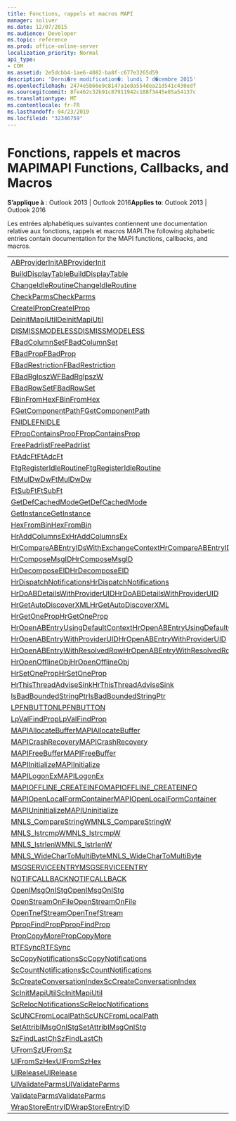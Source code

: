```yaml
---
title: Fonctions, rappels et macros MAPI
manager: soliver
ms.date: 12/07/2015
ms.audience: Developer
ms.topic: reference
ms.prod: office-online-server
localization_priority: Normal
api_type:
- COM
ms.assetid: 2e5dcbb4-1ae6-4082-ba8f-c677e3265d59
description: 'Derni�re modification�: lundi 7 d�cembre 2015'
ms.openlocfilehash: 2474e5b66e9c8147a1e8a554dea21d541c430edf
ms.sourcegitcommit: 8fe462c32b91c87911942c188f3445e85a54137c
ms.translationtype: MT
ms.contentlocale: fr-FR
ms.lasthandoff: 04/23/2019
ms.locfileid: "32346759"
---
```

# <a name="mapi-functions-callbacks-and-macros"></a><span data-ttu-id="bb3af-103">Fonctions, rappels et macros MAPI</span><span class="sxs-lookup"><span data-stu-id="bb3af-103">MAPI Functions, Callbacks, and Macros</span></span>

 
  
<span data-ttu-id="bb3af-104">**S’applique à** : Outlook 2013 | Outlook 2016</span><span class="sxs-lookup"><span data-stu-id="bb3af-104">**Applies to**: Outlook 2013 | Outlook 2016</span></span> 
  
<span data-ttu-id="bb3af-105">Les entrées alphabétiques suivantes contiennent une documentation relative aux fonctions, rappels et macros MAPI.</span><span class="sxs-lookup"><span data-stu-id="bb3af-105">The following alphabetic entries contain documentation for the MAPI functions, callbacks, and macros.</span></span> 
  
|||
|:-----|:-----|
|[<span data-ttu-id="bb3af-106">ABProviderInit</span><span class="sxs-lookup"><span data-stu-id="bb3af-106">ABProviderInit</span></span>](abproviderinit.md) <br/> |[<span data-ttu-id="bb3af-107">ACCELERATEABSDI</span><span class="sxs-lookup"><span data-stu-id="bb3af-107">ACCELERATEABSDI</span></span>](accelerateabsdi.md) <br/> |
|[<span data-ttu-id="bb3af-108">BuildDisplayTable</span><span class="sxs-lookup"><span data-stu-id="bb3af-108">BuildDisplayTable</span></span>](builddisplaytable.md) <br/> |[<span data-ttu-id="bb3af-109">CALLERRELEASE</span><span class="sxs-lookup"><span data-stu-id="bb3af-109">CALLERRELEASE</span></span>](callerrelease.md) <br/> |
|[<span data-ttu-id="bb3af-110">ChangeIdleRoutine</span><span class="sxs-lookup"><span data-stu-id="bb3af-110">ChangeIdleRoutine</span></span>](changeidleroutine.md) <br/> |[<span data-ttu-id="bb3af-111">CheckParameters</span><span class="sxs-lookup"><span data-stu-id="bb3af-111">CheckParameters</span></span>](checkparms.md) <br/> |
|[<span data-ttu-id="bb3af-112">CheckParms</span><span class="sxs-lookup"><span data-stu-id="bb3af-112">CheckParms</span></span>](checkparms.md) <br/> |[<span data-ttu-id="bb3af-113">CloseIMsgSession</span><span class="sxs-lookup"><span data-stu-id="bb3af-113">CloseIMsgSession</span></span>](closeimsgsession.md) <br/> |
|[<span data-ttu-id="bb3af-114">CreateIProp</span><span class="sxs-lookup"><span data-stu-id="bb3af-114">CreateIProp</span></span>](createiprop.md) <br/> |[<span data-ttu-id="bb3af-115">CreateTable</span><span class="sxs-lookup"><span data-stu-id="bb3af-115">CreateTable</span></span>](createtable.md) <br/> |
|[<span data-ttu-id="bb3af-116">DeinitMapiUtil</span><span class="sxs-lookup"><span data-stu-id="bb3af-116">DeinitMapiUtil</span></span>](deinitmapiutil.md) <br/> |[<span data-ttu-id="bb3af-117">DeregisterIdleRoutine</span><span class="sxs-lookup"><span data-stu-id="bb3af-117">DeregisterIdleRoutine</span></span>](deregisteridleroutine.md) <br/> |
|[<span data-ttu-id="bb3af-118">DISMISSMODELESS</span><span class="sxs-lookup"><span data-stu-id="bb3af-118">DISMISSMODELESS</span></span>](dismissmodeless.md) <br/> |[<span data-ttu-id="bb3af-119">EnableIdleRoutine</span><span class="sxs-lookup"><span data-stu-id="bb3af-119">EnableIdleRoutine</span></span>](enableidleroutine.md) <br/> |
|[<span data-ttu-id="bb3af-120">FBadColumnSet</span><span class="sxs-lookup"><span data-stu-id="bb3af-120">FBadColumnSet</span></span>](fbadcolumnset.md) <br/> |[<span data-ttu-id="bb3af-121">FBadEntryList</span><span class="sxs-lookup"><span data-stu-id="bb3af-121">FBadEntryList</span></span>](fbadentrylist.md) <br/> |
|[<span data-ttu-id="bb3af-122">FBadProp</span><span class="sxs-lookup"><span data-stu-id="bb3af-122">FBadProp</span></span>](fbadprop.md) <br/> |[<span data-ttu-id="bb3af-123">FBadPropTag</span><span class="sxs-lookup"><span data-stu-id="bb3af-123">FBadPropTag</span></span>](fbadproptag.md) <br/> |
|[<span data-ttu-id="bb3af-124">FBadRestriction</span><span class="sxs-lookup"><span data-stu-id="bb3af-124">FBadRestriction</span></span>](fbadrestriction.md) <br/> |[<span data-ttu-id="bb3af-125">FBadRglpNameID</span><span class="sxs-lookup"><span data-stu-id="bb3af-125">FBadRglpNameID</span></span>](fbadrglpnameid.md) <br/> |
|[<span data-ttu-id="bb3af-126">FBadRglpszW</span><span class="sxs-lookup"><span data-stu-id="bb3af-126">FBadRglpszW</span></span>](fbadrglpszw.md) <br/> |[<span data-ttu-id="bb3af-127">FBadRow</span><span class="sxs-lookup"><span data-stu-id="bb3af-127">FBadRow</span></span>](fbadrow.md) <br/> |
|[<span data-ttu-id="bb3af-128">FBadRowSet</span><span class="sxs-lookup"><span data-stu-id="bb3af-128">FBadRowSet</span></span>](fbadrowset.md) <br/> |[<span data-ttu-id="bb3af-129">FBadSortOrderSet</span><span class="sxs-lookup"><span data-stu-id="bb3af-129">FBadSortOrderSet</span></span>](fbadsortorderset.md) <br/> |
|[<span data-ttu-id="bb3af-130">FBinFromHex</span><span class="sxs-lookup"><span data-stu-id="bb3af-130">FBinFromHex</span></span>](fbinfromhex.md) <br/> |[<span data-ttu-id="bb3af-131">FEqualNames</span><span class="sxs-lookup"><span data-stu-id="bb3af-131">FEqualNames</span></span>](fequalnames.md) <br/> |
|[<span data-ttu-id="bb3af-132">FGetComponentPath</span><span class="sxs-lookup"><span data-stu-id="bb3af-132">FGetComponentPath</span></span>](fgetcomponentpath.md) <br/> |[<span data-ttu-id="bb3af-133">FixMAPI</span><span class="sxs-lookup"><span data-stu-id="bb3af-133">FixMAPI</span></span>](fixmapi.md) <br/> |
|[<span data-ttu-id="bb3af-134">FNIDLE</span><span class="sxs-lookup"><span data-stu-id="bb3af-134">FNIDLE</span></span>](fnidle.md) <br/> |[<span data-ttu-id="bb3af-135">FPropCompareProp</span><span class="sxs-lookup"><span data-stu-id="bb3af-135">FPropCompareProp</span></span>](fpropcompareprop.md) <br/> |
|[<span data-ttu-id="bb3af-136">FPropContainsProp</span><span class="sxs-lookup"><span data-stu-id="bb3af-136">FPropContainsProp</span></span>](fpropcontainsprop.md) <br/> |[<span data-ttu-id="bb3af-137">FPropExists</span><span class="sxs-lookup"><span data-stu-id="bb3af-137">FPropExists</span></span>](fpropexists.md) <br/> |
|[<span data-ttu-id="bb3af-138">FreePadrlist</span><span class="sxs-lookup"><span data-stu-id="bb3af-138">FreePadrlist</span></span>](freepadrlist.md) <br/> |[<span data-ttu-id="bb3af-139">FreeProws</span><span class="sxs-lookup"><span data-stu-id="bb3af-139">FreeProws</span></span>](freeprows.md) <br/> |
|[<span data-ttu-id="bb3af-140">FtAdcFt</span><span class="sxs-lookup"><span data-stu-id="bb3af-140">FtAdcFt</span></span>](ftadcft.md) <br/> |[<span data-ttu-id="bb3af-141">FtAddFt</span><span class="sxs-lookup"><span data-stu-id="bb3af-141">FtAddFt</span></span>](ftaddft.md) <br/> |
|[<span data-ttu-id="bb3af-142">FtgRegisterIdleRoutine</span><span class="sxs-lookup"><span data-stu-id="bb3af-142">FtgRegisterIdleRoutine</span></span>](ftgregisteridleroutine.md) <br/> |[<span data-ttu-id="bb3af-143">FtMulDw</span><span class="sxs-lookup"><span data-stu-id="bb3af-143">FtMulDw</span></span>](ftmuldw.md) <br/> |
|[<span data-ttu-id="bb3af-144">FtMulDwDw</span><span class="sxs-lookup"><span data-stu-id="bb3af-144">FtMulDwDw</span></span>](ftmuldwdw.md) <br/> |[<span data-ttu-id="bb3af-145">FtNegFt</span><span class="sxs-lookup"><span data-stu-id="bb3af-145">FtNegFt</span></span>](ftnegft.md) <br/> |
|[<span data-ttu-id="bb3af-146">FtSubFt</span><span class="sxs-lookup"><span data-stu-id="bb3af-146">FtSubFt</span></span>](ftsubft.md) <br/> |[<span data-ttu-id="bb3af-147">GetAttribIMsgOnIStg</span><span class="sxs-lookup"><span data-stu-id="bb3af-147">GetAttribIMsgOnIStg</span></span>](getattribimsgonistg.md) <br/> |
|[<span data-ttu-id="bb3af-148">GetDefCachedMode</span><span class="sxs-lookup"><span data-stu-id="bb3af-148">GetDefCachedMode</span></span>](getdefcachedmode.md) <br/> |[<span data-ttu-id="bb3af-149">GetDefCachedModeDownloadPubFoldFavs</span><span class="sxs-lookup"><span data-stu-id="bb3af-149">GetDefCachedModeDownloadPubFoldFavs</span></span>](getdefcachedmodedownloadpubfoldfavs.md) <br/> |
|[<span data-ttu-id="bb3af-150">GetInstance</span><span class="sxs-lookup"><span data-stu-id="bb3af-150">GetInstance</span></span>](getinstance.md) <br/> |[<span data-ttu-id="bb3af-151">GetTnefStreamCodepage</span><span class="sxs-lookup"><span data-stu-id="bb3af-151">GetTnefStreamCodepage</span></span>](gettnefstreamcodepage.md) <br/> |
|[<span data-ttu-id="bb3af-152">HexFromBin</span><span class="sxs-lookup"><span data-stu-id="bb3af-152">HexFromBin</span></span>](hexfrombin.md) <br/> |[<span data-ttu-id="bb3af-153">HrAddColumns</span><span class="sxs-lookup"><span data-stu-id="bb3af-153">HrAddColumns</span></span>](hraddcolumns.md) <br/> |
|[<span data-ttu-id="bb3af-154">HrAddColumnsEx</span><span class="sxs-lookup"><span data-stu-id="bb3af-154">HrAddColumnsEx</span></span>](hraddcolumnsex.md) <br/> |[<span data-ttu-id="bb3af-155">HrAllocAdviseSink</span><span class="sxs-lookup"><span data-stu-id="bb3af-155">HrAllocAdviseSink</span></span>](hrallocadvisesink.md) <br/> |
|[<span data-ttu-id="bb3af-156">HrCompareABEntryIDsWithExchangeContext</span><span class="sxs-lookup"><span data-stu-id="bb3af-156">HrCompareABEntryIDsWithExchangeContext</span></span>](hrcompareabentryidswithexchangecontext.md) <br/> |[<span data-ttu-id="bb3af-157">HrComposeEID</span><span class="sxs-lookup"><span data-stu-id="bb3af-157">HrComposeEID</span></span>](hrcomposeeid.md) <br/> |
|[<span data-ttu-id="bb3af-158">HrComposeMsgID</span><span class="sxs-lookup"><span data-stu-id="bb3af-158">HrComposeMsgID</span></span>](hrcomposemsgid.md) <br/> |[<span data-ttu-id="bb3af-159">HrCreateOfflineObj</span><span class="sxs-lookup"><span data-stu-id="bb3af-159">HrCreateOfflineObj</span></span>](hrcreateofflineobj.md) <br/> |
|[<span data-ttu-id="bb3af-160">HrDecomposeEID</span><span class="sxs-lookup"><span data-stu-id="bb3af-160">HrDecomposeEID</span></span>](hrdecomposeeid.md) <br/> |[<span data-ttu-id="bb3af-161">HrDecomposeMsgID</span><span class="sxs-lookup"><span data-stu-id="bb3af-161">HrDecomposeMsgID</span></span>](hrdecomposemsgid.md) <br/> |
|[<span data-ttu-id="bb3af-162">HrDispatchNotifications</span><span class="sxs-lookup"><span data-stu-id="bb3af-162">HrDispatchNotifications</span></span>](hrdispatchnotifications.md) <br/> |[<span data-ttu-id="bb3af-163">HrDoABDetailsWithExchangeContext</span><span class="sxs-lookup"><span data-stu-id="bb3af-163">HrDoABDetailsWithExchangeContext</span></span>](hrdoabdetailswithexchangecontext.md) <br/> |
|[<span data-ttu-id="bb3af-164">HrDoABDetailsWithProviderUID</span><span class="sxs-lookup"><span data-stu-id="bb3af-164">HrDoABDetailsWithProviderUID</span></span>](hrdoabdetailswithprovideruid.md) <br/> |[<span data-ttu-id="bb3af-165">HrEntryIDFromSz</span><span class="sxs-lookup"><span data-stu-id="bb3af-165">HrEntryIDFromSz</span></span>](hrentryidfromsz.md) <br/> |
|[<span data-ttu-id="bb3af-166">HrGetAutoDiscoverXML</span><span class="sxs-lookup"><span data-stu-id="bb3af-166">HrGetAutoDiscoverXML</span></span>](hrgetautodiscoverxml.md) <br/> |[<span data-ttu-id="bb3af-167">HrGetGALFromEmsmdbUID</span><span class="sxs-lookup"><span data-stu-id="bb3af-167">HrGetGALFromEmsmdbUID</span></span>](hrgetgalfromemsmdbuid.md) <br/> |
|[<span data-ttu-id="bb3af-168">HrGetOneProp</span><span class="sxs-lookup"><span data-stu-id="bb3af-168">HrGetOneProp</span></span>](hrgetoneprop.md) <br/> |[<span data-ttu-id="bb3af-169">HrIStorageFromStream</span><span class="sxs-lookup"><span data-stu-id="bb3af-169">HrIStorageFromStream</span></span>](hristoragefromstream.md) <br/> |
|[<span data-ttu-id="bb3af-170">HrOpenABEntryUsingDefaultContext</span><span class="sxs-lookup"><span data-stu-id="bb3af-170">HrOpenABEntryUsingDefaultContext</span></span>](hropenabentryusingdefaultcontext.md) <br/> |[<span data-ttu-id="bb3af-171">HrOpenABEntryWithExchangeContext</span><span class="sxs-lookup"><span data-stu-id="bb3af-171">HrOpenABEntryWithExchangeContext</span></span>](hropenabentrywithexchangecontext.md) <br/> |
|[<span data-ttu-id="bb3af-172">HrOpenABEntryWithProviderUID</span><span class="sxs-lookup"><span data-stu-id="bb3af-172">HrOpenABEntryWithProviderUID</span></span>](hropenabentrywithprovideruid.md) <br/> |[<span data-ttu-id="bb3af-173">HrOpenABEntryWithProviderUIDSupport</span><span class="sxs-lookup"><span data-stu-id="bb3af-173">HrOpenABEntryWithProviderUIDSupport</span></span>](hropenabentrywithprovideruidsupport.md) <br/> |
|[<span data-ttu-id="bb3af-174">HrOpenABEntryWithResolvedRow</span><span class="sxs-lookup"><span data-stu-id="bb3af-174">HrOpenABEntryWithResolvedRow</span></span>](hropenabentrywithresolvedrow.md) <br/> |[<span data-ttu-id="bb3af-175">HrOpenABEntryWithSupport</span><span class="sxs-lookup"><span data-stu-id="bb3af-175">HrOpenABEntryWithSupport</span></span>](hropenabentrywithsupport.md) <br/> |
|[<span data-ttu-id="bb3af-176">HrOpenOfflineObj</span><span class="sxs-lookup"><span data-stu-id="bb3af-176">HrOpenOfflineObj</span></span>](hropenofflineobj.md) <br/> |[<span data-ttu-id="bb3af-177">HrQueryAllRows</span><span class="sxs-lookup"><span data-stu-id="bb3af-177">HrQueryAllRows</span></span>](hrqueryallrows.md) <br/> |
|[<span data-ttu-id="bb3af-178">HrSetOneProp</span><span class="sxs-lookup"><span data-stu-id="bb3af-178">HrSetOneProp</span></span>](hrsetoneprop.md) <br/> |[<span data-ttu-id="bb3af-179">HrSzFromEntryID</span><span class="sxs-lookup"><span data-stu-id="bb3af-179">HrSzFromEntryID</span></span>](hrszfromentryid.md) <br/> |
|[<span data-ttu-id="bb3af-180">HrThisThreadAdviseSink</span><span class="sxs-lookup"><span data-stu-id="bb3af-180">HrThisThreadAdviseSink</span></span>](hrthisthreadadvisesink.md) <br/> |[<span data-ttu-id="bb3af-181">HrValidateIPMSubtree</span><span class="sxs-lookup"><span data-stu-id="bb3af-181">HrValidateIPMSubtree</span></span>](hrvalidateipmsubtree.md) <br/> |
|[<span data-ttu-id="bb3af-182">IsBadBoundedStringPtr</span><span class="sxs-lookup"><span data-stu-id="bb3af-182">IsBadBoundedStringPtr</span></span>](isbadboundedstringptr.md) <br/> |[<span data-ttu-id="bb3af-183">LAUNCHWIZARDENTRY</span><span class="sxs-lookup"><span data-stu-id="bb3af-183">LAUNCHWIZARDENTRY</span></span>](launchwizardentry.md) <br/> |
|[<span data-ttu-id="bb3af-184">LPFNBUTTON</span><span class="sxs-lookup"><span data-stu-id="bb3af-184">LPFNBUTTON</span></span>](lpfnbutton.md) <br/> |[<span data-ttu-id="bb3af-185">LPropCompareProp</span><span class="sxs-lookup"><span data-stu-id="bb3af-185">LPropCompareProp</span></span>](lpropcompareprop.md) <br/> |
|[<span data-ttu-id="bb3af-186">LpValFindProp</span><span class="sxs-lookup"><span data-stu-id="bb3af-186">LpValFindProp</span></span>](lpvalfindprop.md) <br/> |[<span data-ttu-id="bb3af-187">MAPIAdminProfiles</span><span class="sxs-lookup"><span data-stu-id="bb3af-187">MAPIAdminProfiles</span></span>](mapiadminprofiles.md) <br/> |
|[<span data-ttu-id="bb3af-188">MAPIAllocateBuffer</span><span class="sxs-lookup"><span data-stu-id="bb3af-188">MAPIAllocateBuffer</span></span>](mapiallocatebuffer.md) <br/> |[<span data-ttu-id="bb3af-189">MAPIAllocateMore</span><span class="sxs-lookup"><span data-stu-id="bb3af-189">MAPIAllocateMore</span></span>](mapiallocatemore.md) <br/> |
|[<span data-ttu-id="bb3af-190">MAPICrashRecovery</span><span class="sxs-lookup"><span data-stu-id="bb3af-190">MAPICrashRecovery</span></span>](mapicrashrecovery.md) <br/> |[<span data-ttu-id="bb3af-191">MAPIDeInitIdle</span><span class="sxs-lookup"><span data-stu-id="bb3af-191">MAPIDeInitIdle</span></span>](mapideinitidle.md) <br/> |
|[<span data-ttu-id="bb3af-192">MAPIFreeBuffer</span><span class="sxs-lookup"><span data-stu-id="bb3af-192">MAPIFreeBuffer</span></span>](mapifreebuffer.md) <br/> |[<span data-ttu-id="bb3af-193">MAPIGetDefaultMalloc</span><span class="sxs-lookup"><span data-stu-id="bb3af-193">MAPIGetDefaultMalloc</span></span>](mapigetdefaultmalloc.md) <br/> |
|[<span data-ttu-id="bb3af-194">MAPIInitialize</span><span class="sxs-lookup"><span data-stu-id="bb3af-194">MAPIInitialize</span></span>](mapiinitialize.md) <br/> |[<span data-ttu-id="bb3af-195">MAPIInitIdle</span><span class="sxs-lookup"><span data-stu-id="bb3af-195">MAPIInitIdle</span></span>](mapiinitidle.md) <br/> |
|[<span data-ttu-id="bb3af-196">MAPILogonEx</span><span class="sxs-lookup"><span data-stu-id="bb3af-196">MAPILogonEx</span></span>](mapilogonex.md) <br/> |[<span data-ttu-id="bb3af-197">MAPIOFFLINE_AGGREGATEINFO</span><span class="sxs-lookup"><span data-stu-id="bb3af-197">MAPIOFFLINE_AGGREGATEINFO</span></span>](mapioffline_aggregateinfo.md) <br/> |
|[<span data-ttu-id="bb3af-198">MAPIOFFLINE_CREATEINFO</span><span class="sxs-lookup"><span data-stu-id="bb3af-198">MAPIOFFLINE_CREATEINFO</span></span>](mapioffline_createinfo.md) <br/> |[<span data-ttu-id="bb3af-199">MAPIOpenFormMgr</span><span class="sxs-lookup"><span data-stu-id="bb3af-199">MAPIOpenFormMgr</span></span>](mapiopenformmgr.md) <br/> |
|[<span data-ttu-id="bb3af-200">MAPIOpenLocalFormContainer</span><span class="sxs-lookup"><span data-stu-id="bb3af-200">MAPIOpenLocalFormContainer</span></span>](mapiopenlocalformcontainer.md) <br/> |[<span data-ttu-id="bb3af-201">MAPIReallocateBuffer</span><span class="sxs-lookup"><span data-stu-id="bb3af-201">MAPIReallocateBuffer</span></span>](mapireallocatebuffer.md) <br/> |
|[<span data-ttu-id="bb3af-202">MAPIUninitialize</span><span class="sxs-lookup"><span data-stu-id="bb3af-202">MAPIUninitialize</span></span>](mapiuninitialize.md) <br/> |[<span data-ttu-id="bb3af-203">MapStorageSCode</span><span class="sxs-lookup"><span data-stu-id="bb3af-203">MapStorageSCode</span></span>](mapstoragescode.md) <br/> |
|[<span data-ttu-id="bb3af-204">MNLS_CompareStringW</span><span class="sxs-lookup"><span data-stu-id="bb3af-204">MNLS_CompareStringW</span></span>](mnls_comparestringw.md) <br/> |[<span data-ttu-id="bb3af-205">MNLS_IsBadStringPtrW</span><span class="sxs-lookup"><span data-stu-id="bb3af-205">MNLS_IsBadStringPtrW</span></span>](mnls_isbadstringptrw.md) <br/> |
|[<span data-ttu-id="bb3af-206">MNLS_lstrcmpW</span><span class="sxs-lookup"><span data-stu-id="bb3af-206">MNLS_lstrcmpW</span></span>](mnls_lstrcmpw.md) <br/> |[<span data-ttu-id="bb3af-207">MNLS_lstrcpyW</span><span class="sxs-lookup"><span data-stu-id="bb3af-207">MNLS_lstrcpyW</span></span>](mnls_lstrcpyw.md) <br/> |
|[<span data-ttu-id="bb3af-208">MNLS_lstrlenW</span><span class="sxs-lookup"><span data-stu-id="bb3af-208">MNLS_lstrlenW</span></span>](mnls_lstrlenw.md) <br/> |[<span data-ttu-id="bb3af-209">MNLS_MultiByteToWideChar</span><span class="sxs-lookup"><span data-stu-id="bb3af-209">MNLS_MultiByteToWideChar</span></span>](mnls_multibytetowidechar.md) <br/> |
|[<span data-ttu-id="bb3af-210">MNLS_WideCharToMultiByte</span><span class="sxs-lookup"><span data-stu-id="bb3af-210">MNLS_WideCharToMultiByte</span></span>](mnls_widechartomultibyte.md) <br/> |[<span data-ttu-id="bb3af-211">MSGCALLRELEASE</span><span class="sxs-lookup"><span data-stu-id="bb3af-211">MSGCALLRELEASE</span></span>](msgcallrelease.md) <br/> |
|[<span data-ttu-id="bb3af-212">MSGSERVICEENTRY</span><span class="sxs-lookup"><span data-stu-id="bb3af-212">MSGSERVICEENTRY</span></span>](msgserviceentry.md) <br/> |[<span data-ttu-id="bb3af-213">MSProviderInit</span><span class="sxs-lookup"><span data-stu-id="bb3af-213">MSProviderInit</span></span>](msproviderinit.md) <br/> |
|[<span data-ttu-id="bb3af-214">NOTIFCALLBACK</span><span class="sxs-lookup"><span data-stu-id="bb3af-214">NOTIFCALLBACK</span></span>](notifcallback.md) <br/> |[<span data-ttu-id="bb3af-215">NSTServiceEntry</span><span class="sxs-lookup"><span data-stu-id="bb3af-215">NSTServiceEntry</span></span>](nstserviceentry.md) <br/> |
|[<span data-ttu-id="bb3af-216">OpenIMsgOnIStg</span><span class="sxs-lookup"><span data-stu-id="bb3af-216">OpenIMsgOnIStg</span></span>](openimsgonistg.md) <br/> |[<span data-ttu-id="bb3af-217">OpenIMsgSession</span><span class="sxs-lookup"><span data-stu-id="bb3af-217">OpenIMsgSession</span></span>](openimsgsession.md) <br/> |
|[<span data-ttu-id="bb3af-218">OpenStreamOnFile</span><span class="sxs-lookup"><span data-stu-id="bb3af-218">OpenStreamOnFile</span></span>](openstreamonfile.md) <br/> |[<span data-ttu-id="bb3af-219">OpenStreamOnFileW</span><span class="sxs-lookup"><span data-stu-id="bb3af-219">OpenStreamOnFileW</span></span>](openstreamonfilew.md) <br/> |
|[<span data-ttu-id="bb3af-220">OpenTnefStream</span><span class="sxs-lookup"><span data-stu-id="bb3af-220">OpenTnefStream</span></span>](opentnefstream.md) <br/> |[<span data-ttu-id="bb3af-221">OpenTnefStreamEx</span><span class="sxs-lookup"><span data-stu-id="bb3af-221">OpenTnefStreamEx</span></span>](opentnefstreamex.md) <br/> |
|[<span data-ttu-id="bb3af-222">PpropFindProp</span><span class="sxs-lookup"><span data-stu-id="bb3af-222">PpropFindProp</span></span>](ppropfindprop.md) <br/> |[<span data-ttu-id="bb3af-223">PreprocessMessage</span><span class="sxs-lookup"><span data-stu-id="bb3af-223">PreprocessMessage</span></span>](preprocessmessage.md) <br/> |
|[<span data-ttu-id="bb3af-224">PropCopyMore</span><span class="sxs-lookup"><span data-stu-id="bb3af-224">PropCopyMore</span></span>](propcopymore.md) <br/> |[<span data-ttu-id="bb3af-225">RemovePreprocessInfo</span><span class="sxs-lookup"><span data-stu-id="bb3af-225">RemovePreprocessInfo</span></span>](removepreprocessinfo.md) <br/> |
|[<span data-ttu-id="bb3af-226">RTFSync</span><span class="sxs-lookup"><span data-stu-id="bb3af-226">RTFSync</span></span>](rtfsync.md) <br/> |[<span data-ttu-id="bb3af-227">ScBinFromHexBounded</span><span class="sxs-lookup"><span data-stu-id="bb3af-227">ScBinFromHexBounded</span></span>](scbinfromhexbounded.md) <br/> |
|[<span data-ttu-id="bb3af-228">ScCopyNotifications</span><span class="sxs-lookup"><span data-stu-id="bb3af-228">ScCopyNotifications</span></span>](sccopynotifications.md) <br/> |[<span data-ttu-id="bb3af-229">ScCopyProps</span><span class="sxs-lookup"><span data-stu-id="bb3af-229">ScCopyProps</span></span>](sccopyprops.md) <br/> |
|[<span data-ttu-id="bb3af-230">ScCountNotifications</span><span class="sxs-lookup"><span data-stu-id="bb3af-230">ScCountNotifications</span></span>](sccountnotifications.md) <br/> |[<span data-ttu-id="bb3af-231">ScCountProps</span><span class="sxs-lookup"><span data-stu-id="bb3af-231">ScCountProps</span></span>](sccountprops.md) <br/> |
|[<span data-ttu-id="bb3af-232">ScCreateConversationIndex</span><span class="sxs-lookup"><span data-stu-id="bb3af-232">ScCreateConversationIndex</span></span>](sccreateconversationindex.md) <br/> |[<span data-ttu-id="bb3af-233">ScDupPropset</span><span class="sxs-lookup"><span data-stu-id="bb3af-233">ScDupPropset</span></span>](scduppropset.md) <br/> |
|[<span data-ttu-id="bb3af-234">ScInitMapiUtil</span><span class="sxs-lookup"><span data-stu-id="bb3af-234">ScInitMapiUtil</span></span>](scinitmapiutil.md) <br/> |[<span data-ttu-id="bb3af-235">ScLocalPathFromUNC</span><span class="sxs-lookup"><span data-stu-id="bb3af-235">ScLocalPathFromUNC</span></span>](sclocalpathfromunc.md) <br/> |
|[<span data-ttu-id="bb3af-236">ScRelocNotifications</span><span class="sxs-lookup"><span data-stu-id="bb3af-236">ScRelocNotifications</span></span>](screlocnotifications.md) <br/> |[<span data-ttu-id="bb3af-237">ScRelocProps</span><span class="sxs-lookup"><span data-stu-id="bb3af-237">ScRelocProps</span></span>](screlocprops.md) <br/> |
|[<span data-ttu-id="bb3af-238">ScUNCFromLocalPath</span><span class="sxs-lookup"><span data-stu-id="bb3af-238">ScUNCFromLocalPath</span></span>](scuncfromlocalpath.md) <br/> |[<span data-ttu-id="bb3af-239">SERVICEWIZARDDLGPROC</span><span class="sxs-lookup"><span data-stu-id="bb3af-239">SERVICEWIZARDDLGPROC</span></span>](servicewizarddlgproc.md) <br/> |
|[<span data-ttu-id="bb3af-240">SetAttribIMsgOnIStg</span><span class="sxs-lookup"><span data-stu-id="bb3af-240">SetAttribIMsgOnIStg</span></span>](setattribimsgonistg.md) <br/> |[<span data-ttu-id="bb3af-241">SzFindCh</span><span class="sxs-lookup"><span data-stu-id="bb3af-241">SzFindCh</span></span>](szfindch.md) <br/> |
|[<span data-ttu-id="bb3af-242">SzFindLastCh</span><span class="sxs-lookup"><span data-stu-id="bb3af-242">SzFindLastCh</span></span>](szfindlastch.md) <br/> |[<span data-ttu-id="bb3af-243">SzFindSz</span><span class="sxs-lookup"><span data-stu-id="bb3af-243">SzFindSz</span></span>](szfindsz.md) <br/> |
|[<span data-ttu-id="bb3af-244">UFromSz</span><span class="sxs-lookup"><span data-stu-id="bb3af-244">UFromSz</span></span>](ufromsz.md) <br/> |[<span data-ttu-id="bb3af-245">UlAddRef</span><span class="sxs-lookup"><span data-stu-id="bb3af-245">UlAddRef</span></span>](uladdref.md) <br/> |
|[<span data-ttu-id="bb3af-246">UlFromSzHex</span><span class="sxs-lookup"><span data-stu-id="bb3af-246">UlFromSzHex</span></span>](ulfromszhex.md) <br/> |[<span data-ttu-id="bb3af-247">UlPropSize</span><span class="sxs-lookup"><span data-stu-id="bb3af-247">UlPropSize</span></span>](ulpropsize.md) <br/> |
|[<span data-ttu-id="bb3af-248">UlRelease</span><span class="sxs-lookup"><span data-stu-id="bb3af-248">UlRelease</span></span>](ulrelease.md) <br/> |[<span data-ttu-id="bb3af-249">UlValidateParameters</span><span class="sxs-lookup"><span data-stu-id="bb3af-249">UlValidateParameters</span></span>](ulvalidateparameters.md) <br/> |
|[<span data-ttu-id="bb3af-250">UlValidateParms</span><span class="sxs-lookup"><span data-stu-id="bb3af-250">UlValidateParms</span></span>](ulvalidateparms.md) <br/> |[<span data-ttu-id="bb3af-251">ValidateParameters</span><span class="sxs-lookup"><span data-stu-id="bb3af-251">ValidateParameters</span></span>](validateparameters.md) <br/> |
|[<span data-ttu-id="bb3af-252">ValidateParms</span><span class="sxs-lookup"><span data-stu-id="bb3af-252">ValidateParms</span></span>](validateparms.md) <br/> |[<span data-ttu-id="bb3af-253">WIZARDENTRY</span><span class="sxs-lookup"><span data-stu-id="bb3af-253">WIZARDENTRY</span></span>](wizardentry.md) <br/> |
|[<span data-ttu-id="bb3af-254">WrapStoreEntryID</span><span class="sxs-lookup"><span data-stu-id="bb3af-254">WrapStoreEntryID</span></span>](wrapstoreentryid.md) <br/> |[<span data-ttu-id="bb3af-255">XPProviderInit</span><span class="sxs-lookup"><span data-stu-id="bb3af-255">XPProviderInit</span></span>](xpproviderinit.md) <br/> |
   

